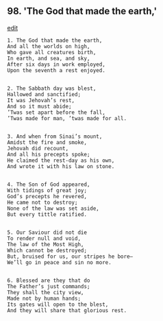 
## 98.  'The God that made the earth,'
[edit](https://docs.google.com/document/d/1Vbwa6JMsX8ZmrOpUNbm_EA9HiCRWqen1/edit?mode=html)



    1. The God that made the earth,
    And all the worlds on high,
    Who gave all creatures birth,
    In earth, and sea, and sky,
    After six days in work employed,
    Upon the seventh a rest enjoyed.


    2. The Sabbath day was blest,
    Hallowed and sanctified;
    It was Jehovah’s rest,
    And so it must abide;
    ’Twas set apart before the fall,
    ’Twas made for man, ’twas made for all.


    3. And when from Sinai’s mount,
    Amidst the fire and smoke,
    Jehovah did recount,
    And all his precepts spoke;
    He claimed the rest-day as his own,
    And wrote it with his law on stone.


    4. The Son of God appeared,
    With tidings of great joy;
    God’s precepts he revered,
    He came not to destroy;
    None of the law was set aside,
    But every tittle ratified.


    5. Our Saviour did not die
    To render null and void,
    The law of the Most High,
    Which cannot be destroyed;
    But, bruised for us, our stripes he bore—
    We’ll go in peace and sin no more.


    6. Blessed are they that do
    The Father’s just commands;
    They shall the city view,
    Made not by human hands;
    Its gates will open to the blest,
    And they will share that glorious rest.
